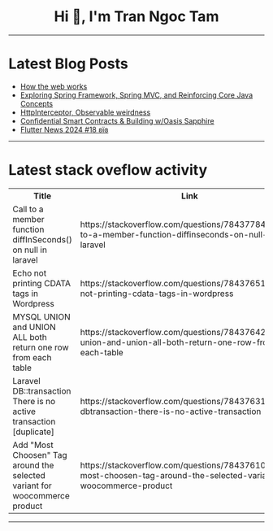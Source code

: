 <h1 align="center">Hi 👋, I'm Tran Ngoc Tam</h1>

---

# Latest Blog Posts 
<!-- BLOG-POST-LIST:START -->
- [How the web works](https://dev.to/nas5w/how-the-web-works-1dgj)
- [Exploring Spring Framework, Spring MVC, and Reinforcing Core Java Concepts](https://dev.to/vishalwaje/exploring-spring-framework-spring-mvc-and-reinforcing-core-java-concepts-9hi)
- [HttpInterceptor, Observable weirdness](https://dev.to/kenlnetherland/httpinterceptor-observable-weirdness-58i7)
- [Confidential Smart Contracts &amp; Building w/Oasis Sapphire](https://dev.to/tosynthegeek/confidential-smart-contracts-building-woasis-sapphire-2kkg)
- [Flutter News 2024 #18 ʚїɞ](https://dev.to/lucianojung/flutter-news-2024-18-eyie-1hgb)
<!-- BLOG-POST-LIST:END -->

---

# Latest stack oveflow activity
<table>
  <tr><th>Title</th><th>Link</th></tr>
  <!-- STACKOVERFLOW:START --><tr><td>Call to a member function diffInSeconds&lpar;&rpar; on null in laravel</td><td>https://stackoverflow.com/questions/78437784/call-to-a-member-function-diffinseconds-on-null-in-laravel</td></tr><tr><td>Echo not printing CDATA tags in Wordpress</td><td>https://stackoverflow.com/questions/78437651/echo-not-printing-cdata-tags-in-wordpress</td></tr><tr><td>MYSQL UNION and UNION ALL both return one row from each table</td><td>https://stackoverflow.com/questions/78437642/mysql-union-and-union-all-both-return-one-row-from-each-table</td></tr><tr><td>Laravel DB::transaction There is no active transaction [duplicate]</td><td>https://stackoverflow.com/questions/78437631/laravel-dbtransaction-there-is-no-active-transaction</td></tr><tr><td>Add &quot;Most Choosen&quot; Tag around the selected variant for woocommerce product</td><td>https://stackoverflow.com/questions/78437610/add-most-choosen-tag-around-the-selected-variant-for-woocommerce-product</td></tr><!-- STACKOVERFLOW:END -->
</table>

---


